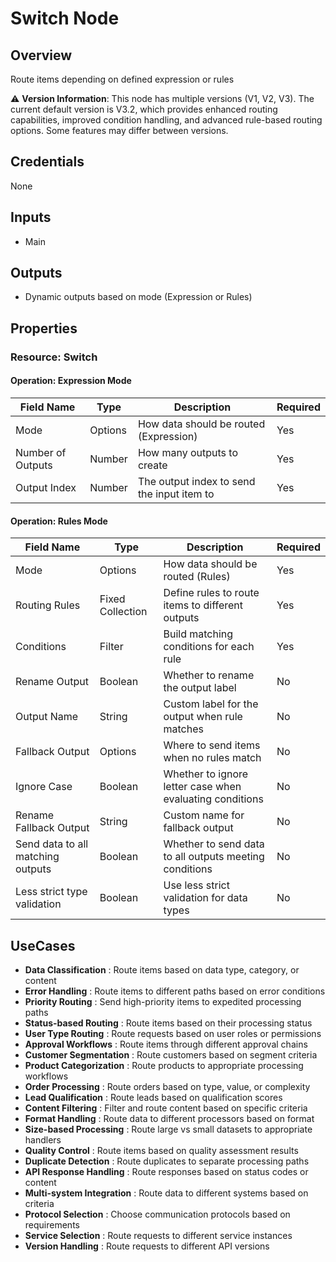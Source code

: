 # Switch Node

## Overview

Route items depending on defined expression or rules

⚠️ **Version Information**: This node has multiple versions (V1, V2, V3). The current default version is V3.2, which provides enhanced routing capabilities, improved condition handling, and advanced rule-based routing options. Some features may differ between versions.

## Credentials

None

## Inputs

- Main

## Outputs

- Dynamic outputs based on mode (Expression or Rules)

## Properties

### Resource: Switch

#### Operation: Expression Mode

| Field Name | Type | Description | Required |
|---|---|---|---|
| Mode | Options | How data should be routed (Expression) | Yes |
| Number of Outputs | Number | How many outputs to create | Yes |
| Output Index | Number | The output index to send the input item to | Yes |

#### Operation: Rules Mode

| Field Name | Type | Description | Required |
|---|---|---|---|
| Mode | Options | How data should be routed (Rules) | Yes |
| Routing Rules | Fixed Collection | Define rules to route items to different outputs | Yes |
| Conditions | Filter | Build matching conditions for each rule | Yes |
| Rename Output | Boolean | Whether to rename the output label | No |
| Output Name | String | Custom label for the output when rule matches | No |
| Fallback Output | Options | Where to send items when no rules match | No |
| Ignore Case | Boolean | Whether to ignore letter case when evaluating conditions | No |
| Rename Fallback Output | String | Custom name for fallback output | No |
| Send data to all matching outputs | Boolean | Whether to send data to all outputs meeting conditions | No |
| Less strict type validation | Boolean | Use less strict validation for data types | No |

## UseCases

- **Data Classification** : Route items based on data type, category, or content
- **Error Handling** : Route items to different paths based on error conditions
- **Priority Routing** : Send high-priority items to expedited processing paths
- **Status-based Routing** : Route items based on their processing status
- **User Type Routing** : Route requests based on user roles or permissions
- **Approval Workflows** : Route items through different approval chains
- **Customer Segmentation** : Route customers based on segment criteria
- **Product Categorization** : Route products to appropriate processing workflows
- **Order Processing** : Route orders based on type, value, or complexity
- **Lead Qualification** : Route leads based on qualification scores
- **Content Filtering** : Filter and route content based on specific criteria
- **Format Handling** : Route data to different processors based on format
- **Size-based Processing** : Route large vs small datasets to appropriate handlers
- **Quality Control** : Route items based on quality assessment results
- **Duplicate Detection** : Route duplicates to separate processing paths
- **API Response Handling** : Route responses based on status codes or content
- **Multi-system Integration** : Route data to different systems based on criteria
- **Protocol Selection** : Choose communication protocols based on requirements
- **Service Selection** : Route requests to different service instances
- **Version Handling** : Route requests to different API versions

